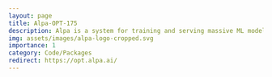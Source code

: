 ```yaml
---
layout: page
title: Alpa-OPT-175
description: Alpa is a system for training and serving massive ML models. At CIAI, we are hosting a free inference service using the OPT-175 (GPT-3-like) model - visit this project page to learn more.
img: assets/images/alpa-logo-cropped.svg
importance: 1
category: Code/Packages
redirect: https://opt.alpa.ai/
---
```

